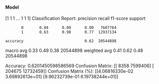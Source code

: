 #### Model
[1 1 1 ... 1 1 1]
Classification Report:
              precision    recall  f1-score   support

           0       0.04      0.00      0.00   7607764
           1       0.63      0.98      0.77  12937134

    accuracy                           0.62  20544898
   macro avg       0.33      0.49      0.38  20544898
weighted avg       0.41      0.62      0.48  20544898

Accuracy: 0.6201450598586569
Confusion Matrix:
[[    8358  7599406]
 [  204675 12732459]]
Confusion Matrix (%):
[[4.06816330e-02 3.69892613e+01]
 [9.96232739e-01 6.19738244e+01]]
